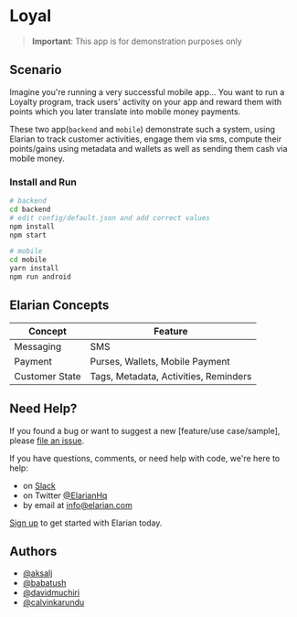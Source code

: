# Loyal

> **Important**: This app is for demonstration purposes only

## Scenario

Imagine you're running a very successful mobile app... You want to run a Loyalty program, track users' activity on your app and reward them with points which you later translate into mobile money payments.

These two app(`backend` and `mobile`) demonstrate such a system, using Elarian to track customer activities, engage them via sms, compute their points/gains using metadata and wallets as well as sending them cash via mobile money.


### Install and Run

```sh
# backend
cd backend
# edit config/default.json and add correct values 
npm install
npm start

# mobile
cd mobile
yarn install
npm run android
```

## Elarian Concepts


|Concept|Feature|
|-------|------|
|Messaging| SMS |
|Payment| Purses, Wallets, Mobile Payment |
|Customer State| Tags, Metadata, Activities, Reminders|


## Need Help?

If you found a bug or want to suggest a new [feature/use case/sample], please [file an issue](https://github.com/ElarianLtd/demo-app-loyal/issues).

If you have questions, comments, or need help with code, we're here to help:
- on [Slack](https://elarianworkspace.slack.com/)
- on Twitter [@ElarianHq](https://twitter.com/ElarianHq)
- by email at [info@elarian.com](mailto:info@elarian.com)

[Sign up](https://dashboard.elarian.com) to get started with Elarian today.

## Authors

- [@aksalj](https://github.com/aksalj)
- [@babatush](https://github.com/babatush)
- [@davidmuchiri](https://github.com/davidmuchiri)
- [@calvinkarundu](https://github.com/calvinkarundu)
